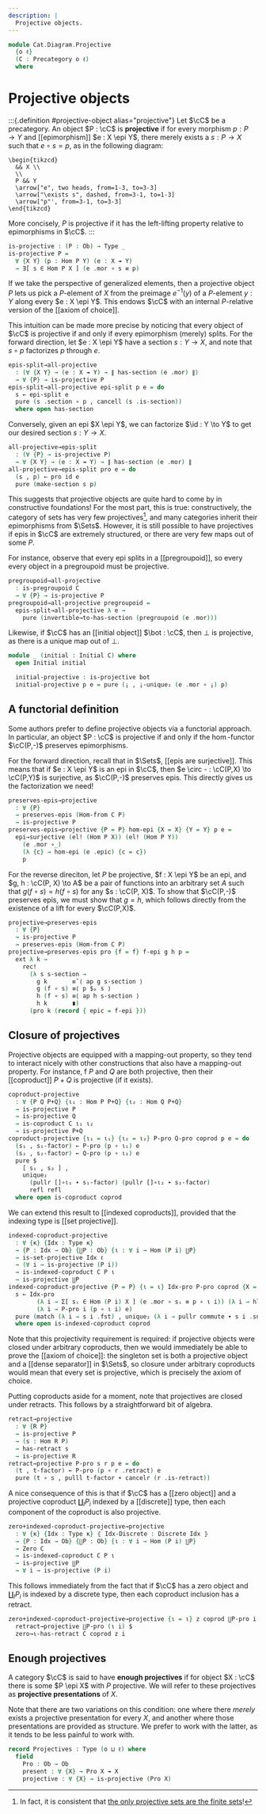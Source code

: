 ```yaml
---
description: |
  Projective objects.
---
```

<!--
```agda
open import Cat.Diagram.Coproduct.Indexed
open import Cat.Diagram.Coproduct
open import Cat.Functor.Morphism
open import Cat.Diagram.Initial
open import Cat.Diagram.Zero
open import Cat.Functor.Hom
open import Cat.Groupoid
open import Cat.Prelude

open import Data.Set.Projective
open import Data.Set.Surjection
open import Data.Dec

import Cat.Reasoning
```
-->
```agda
module Cat.Diagram.Projective
  {o ℓ}
  (C : Precategory o ℓ)
  where
```

<!--
```agda
open Cat.Reasoning C
```
-->

# Projective objects

:::{.definition #projective-object alias="projective"}
Let $\cC$ be a precategory. An object $P : \cC$ is **projective**
if for every morphism $p : P \to Y$ and [[epimorphism]] $e : X \epi Y$,
there merely exists a $s : P \to X$ such that $e \circ s = p$, as in the
following diagram:

~~~{.quiver}
\begin{tikzcd}
  && X \\
  \\
  P && Y
  \arrow["e", two heads, from=1-3, to=3-3]
  \arrow["\exists s", dashed, from=3-1, to=1-3]
  \arrow["p"', from=3-1, to=3-3]
\end{tikzcd}
~~~

More concisely, $P$ is projective if it has the left-lifting property
relative to epimorphisms in $\cC$.
:::

```agda
is-projective : (P : Ob) → Type _
is-projective P =
  ∀ {X Y} (p : Hom P Y) (e : X ↠ Y)
  → ∃[ s ∈ Hom P X ] (e .mor ∘ s ≡ p)
```

If we take the perspective of generalized elements, then a projective
object $P$ lets us pick a $P$-element of $X$ from the preimage $e^{-1}(y)$
of a $P$-element $y : Y$ along every $e : X \epi Y$. This endows $\cC$ with
an internal $P$-relative version of the [[axiom of choice]].

This intuition can be made more precise by noticing that every
object of $\cC$ is projective if and only if every epimorphism (merely)
splits. For the forward direction, let $e : X \epi Y$ have a section
$s : Y \to X$, and note that $s \circ p$ factorizes $p$ through $e$.

```agda
epis-split→all-projective
  : (∀ {X Y} → (e : X ↠ Y) → ∥ has-section (e .mor) ∥)
  → ∀ {P} → is-projective P
epis-split→all-projective epi-split p e = do
  s ← epi-split e
  pure (s .section ∘ p , cancell (s .is-section))
  where open has-section
```

Conversely, given an epi $X \epi Y$, we can factorize $\id : Y \to Y$
to get our desired section $s : Y \to X$.

```agda
all-projective→epis-split
  : (∀ {P} → is-projective P)
  → ∀ {X Y} → (e : X ↠ Y) → ∥ has-section (e .mor) ∥
all-projective→epis-split pro e = do
  (s , p) ← pro id e
  pure (make-section s p)
```

This suggests that projective objects are quite hard to come by
in constructive foundations! For the most part, this is true:
constructively, the category of sets has very few projectives[^1], and
many categories inherit their epimorphisms from $\Sets$. However,
it is still possible to have projectives if epis in $\cC$ are extremely
structured, or there are very few maps out of some $P$.

[^1]: In fact, it is consistent that [the only projective sets are the finite sets]!

[the only projective sets are the finite sets]: Data.Set.Projective.html#taboos

<!-- [TODO: Reed M, 26/07/2024]
  Link to stuff about projective modules when that gets written.
-->

For instance, observe that every epi splits in a [[pregroupoid]],
so every every object in a pregroupoid must be projective.

```agda
pregroupoid→all-projective
  : is-pregroupoid C
  → ∀ {P} → is-projective P
pregroupoid→all-projective pregroupoid =
  epis-split→all-projective λ e →
    pure (invertible→to-has-section (pregroupoid (e .mor)))
```

Likewise, if $\cC$ has an [[initial object]] $\bot : \cC$, then
$\bot$ is projective, as there is a unique map out of $\bot$.

```agda
module _ (initial : Initial C) where
  open Initial initial

  initial-projective : is-projective bot
  initial-projective p e = pure (¡ , ¡-unique₂ (e .mor ∘ ¡) p)
```

## A functorial definition

Some authors prefer to define projective objects via a functorial
approach. In particular, an object $P : \cC$ is projective if and only
if the $\hom$-functor $\cC(P,-)$ preserves epimorphisms.

For the forward direction, recall that in $\Sets$, [[epis are surjective]].
This means that if $e : X \epi Y$ is an epi in $\cC$, then
$e \circ - : \cC(P,X) \to \cC(P,Y)$ is surjective, as $\cC(P,-)$ preserves
epis. This directly gives us the factorization we need!

```agda
preserves-epis→projective
  : ∀ {P}
  → preserves-epis (Hom-from C P)
  → is-projective P
preserves-epis→projective {P = P} hom-epi {X = X} {Y = Y} p e =
  epi→surjective (el! (Hom P X)) (el! (Hom P Y))
    (e .mor ∘_)
    (λ {c} → hom-epi (e .epic) {c = c})
    p
```

For the reverse direciton, let $P$ be projective, $f : X \epi Y$ be an epi,
and $g, h : \cC(P, X) \to A$ be a pair of functions into an arbitrary
set $A$ such that $g(f \circ s) = h(f \circ s)$ for any $s : \cC(P, X)$.
To show that $\cC(P,-)$ preserves epis, we must show that $g = h$, which
follows directly from the existence of a lift for every $\cC(P,X)$.

```agda
projective→preserves-epis
  : ∀ {P}
  → is-projective P
  → preserves-epis (Hom-from C P)
projective→preserves-epis pro {f = f} f-epi g h p =
  ext λ k →
    rec!
      (λ s s-section →
        g k       ≡˘⟨ ap g s-section ⟩
        g (f ∘ s) ≡⟨ p $ₚ s ⟩
        h (f ∘ s) ≡⟨ ap h s-section ⟩
        h k       ∎)
      (pro k (record { epic = f-epi }))
```

## Closure of projectives

Projective objects are equipped with a mapping-out property, so they
tend to interact nicely with other constructions that also have a
mapping-out property. For instance, f $P$ and $Q$ are both projective,
then their [[coproduct]] $P + Q$ is projective (if it exists).

```agda
coproduct-projective
  : ∀ {P Q P+Q} {ι₁ : Hom P P+Q} {ι₂ : Hom Q P+Q}
  → is-projective P
  → is-projective Q
  → is-coproduct C ι₁ ι₂
  → is-projective P+Q
coproduct-projective {ι₁ = ι₁} {ι₂ = ι₂} P-pro Q-pro coprod p e = do
  (s₁ , s₁-factor) ← P-pro (p ∘ ι₁) e
  (s₂ , s₂-factor) ← Q-pro (p ∘ ι₂) e
  pure $
    [ s₁ , s₂ ] ,
    unique₂
      (pullr []∘ι₁ ∙ s₁-factor) (pullr []∘ι₂ ∙ s₂-factor)
      refl refl
  where open is-coproduct coprod
```

We can extend this result to [[indexed coproducts]], provided that
the indexing type is [[set projective]].

```agda
indexed-coproduct-projective
  : ∀ {κ} {Idx : Type κ}
  → {P : Idx → Ob} {∐P : Ob} {ι : ∀ i → Hom (P i) ∐P}
  → is-set-projective Idx ℓ
  → (∀ i → is-projective (P i))
  → is-indexed-coproduct C P ι
  → is-projective ∐P
indexed-coproduct-projective {P = P} {ι = ι} Idx-pro P-pro coprod {X = X} {Y = Y} p e = do
  s ← Idx-pro
        (λ i → Σ[ sᵢ ∈ Hom (P i) X ] (e .mor ∘ sᵢ ≡ p ∘ ι i)) (λ i → hlevel 2)
        (λ i → P-pro i (p ∘ ι i) e)
  pure (match (λ i → s i .fst) , unique₂ (λ i → pullr commute ∙ s i .snd))
  where open is-indexed-coproduct coprod
```

Note that this projectivity requirement is required: if projective objects
were closed under arbitrary coproducts, then we would immediately be able
to prove the [[axiom of choice]]: the singleton set is both a projective
object and a [[dense separator]] in $\Sets$, so closure under arbitrary
coproducts would mean that every set is projective, which is precisely
the axiom of choice.

Putting coproducts aside for a moment, note that projectives are closed
under retracts. This follows by a straightforward bit of algebra.

```agda
retract→projective
  : ∀ {R P}
  → is-projective P
  → (s : Hom R P)
  → has-retract s
  → is-projective R
retract→projective P-pro s r p e = do
  (t , t-factor) ← P-pro (p ∘ r .retract) e
  pure (t ∘ s , pulll t-factor ∙ cancelr (r .is-retract))
```

A nice consequence of this is that if $\cC$ has a [[zero object]] and
a projective coproduct $\coprod_{I} P_i$ indexed by a [[discrete]] type,
then each component of the coproduct is also projective.

```agda
zero+indexed-coproduct-projective→projective
  : ∀ {κ} {Idx : Type κ} ⦃ Idx-Discrete : Discrete Idx ⦄
  → {P : Idx → Ob} {∐P : Ob} {ι : ∀ i → Hom (P i) ∐P}
  → Zero C
  → is-indexed-coproduct C P ι
  → is-projective ∐P
  → ∀ i → is-projective (P i)
```

This follows immediately from the fact that if $\cC$ has a zero object
and $\coprod_{I} P_i$ is indexed by a discrete type, then each coproduct
inclusion has a retract.

```agda
zero+indexed-coproduct-projective→projective {ι = ι} z coprod ∐P-pro i =
  retract→projective ∐P-pro (ι i) $
  zero→ι-has-retract C coprod z i
```

## Enough projectives

A category $\cC$ is said to have **enough projectives** if for
object $X : \cC$ there is some $P \epi X$ with $P$ projective.
We will refer to these projectives as **projective presentations**
of $X$.

Note that there are two variations on this condition: one where
there *merely* exists a projective presentation for every $X$, and
another where those presentations are provided as structure. We prefer
to work with the latter, as it tends to be less painful to work with.

```agda
record Projectives : Type (o ⊔ ℓ) where
  field
    Pro : Ob → Ob
    present : ∀ {X} → Pro X ↠ X
    projective : ∀ {X} → is-projective (Pro X)
```
